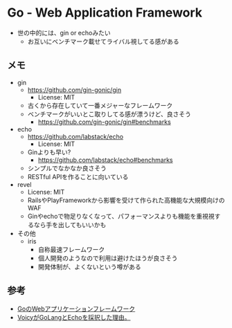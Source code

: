 # Go - Web Application Framework

* 世の中的には、gin or echoみたい
    * お互いにベンチマーク載せてライバル視してる感がある


## メモ
* gin
    * https://github.com/gin-gonic/gin
        * License: MIT
    * 古くから存在していて一番メジャーなフレームワーク
    * ベンチマークがいいとこ取りしてる感が漂うけど、良さそう
        * https://github.com/gin-gonic/gin#benchmarks
* echo
    * https://github.com/labstack/echo
        * License: MIT
    * Ginよりも早い?
        * https://github.com/labstack/echo#benchmarks
    * シンプルでなかなか良さそう
    * RESTful APIを作ることに向いている
* revel
    * License: MIT
    * RailsやPlayFrameworkから影響を受けて作られた高機能な大規模向けのWAF
    * Ginやechoで物足りなくなって、パフォーマンスよりも機能を重視視するなら手を出してもいいかも
* その他
    * iris
        * 自称最速フレームワーク
        * 個人開発のようなので利用は避けたほうが良さそう
        * 開発体制が、よくないという噂がある


## 参考
* [GoのWebアプリケーションフレームワーク](https://thinkit.co.jp/article/12144)
* [VoicyがGoLangとEchoを採択した理由。](http://voicetech.hatenablog.com/entry/2017/04/24/195903)
